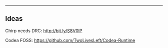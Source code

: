 -------
 Ideas
-------

Chirp needs DRC: http://bit.ly/S8V0lP

Codea FOSS: https://github.com/TwoLivesLeft/Codea-Runtime
